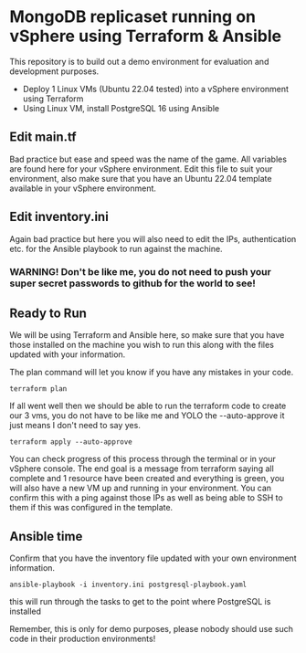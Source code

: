 # MongoDB replicaset running on vSphere using Terraform & Ansible

This repository is to build out a demo environment for evaluation and development purposes. 

- Deploy 1 Linux VMs (Ubuntu 22.04 tested) into a vSphere environment using Terraform 
- Using Linux VM, install PostgreSQL 16 using Ansible 


## Edit main.tf 

Bad practice but ease and speed was the name of the game. All variables are found here for your vSphere environment. Edit this file to suit your environment, also make sure 
that you have an Ubuntu 22.04 template available in your vSphere environment. 

## Edit inventory.ini 

Again bad practice but here you will also need to edit the IPs, authentication etc. for the Ansible playbook to run against the machine. 

### WARNING! Don't be like me, you do not need to push your super secret passwords to github for the world to see! 

## Ready to Run 

We will be using Terraform and Ansible here, so make sure that you have those installed on the machine you wish to run this along with the files updated with your 
information. 

The plan command will let you know if you have any mistakes in your code. 

`terraform plan` 

If all went well then we should be able to run the terraform code to create our 3 vms, you do not have to be like me and YOLO the --auto-approve it just means 
I don't need to say yes. 

`terraform apply --auto-approve`

You can check progress of this process through the terminal or in your vSphere console. The end goal is a message from terraform saying all complete and 1 resource
have been created and everything is green, you will also have a new VM up and running in your environment. You can confirm this with a ping against those IPs
as well as being able to SSH to them if this was configured in the template. 

## Ansible time 

Confirm that you have the inventory file updated with your own environment information. 

`ansible-playbook -i inventory.ini postgresql-playbook.yaml` 

this will run through the tasks to get to the point where PostgreSQL is installed

Remember, this is only for demo purposes, please nobody should use such code in their production environments!  
